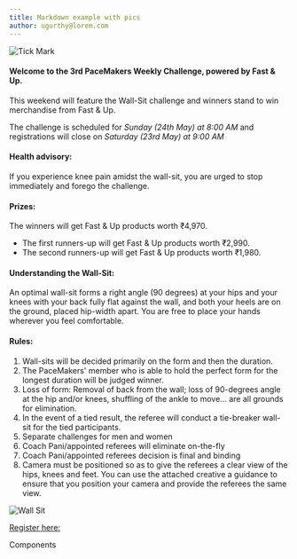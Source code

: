 ```yaml
---
title: Markdown example with pics
author: ugurthy@lorem.com
---
```



![Tick Mark](https://aws1.discourse-cdn.com/business7/uploads/glideapps/original/2X/d/dc4c0530050780e31243a1f14ef1772fd71b8b5b.jpeg)


#### Welcome to the 3rd PaceMakers Weekly Challenge, powered by Fast & Up.

This weekend will feature the Wall-Sit challenge and winners stand to win merchandise from Fast & Up.

The challenge is scheduled for *Sunday (24th May) at 8:00 AM* and registrations will close on *Saturday (23rd May) at 9:00 AM*

#### Health advisory: 
If you experience knee pain amidst the wall-sit, you are urged to stop immediately and forego the challenge.

#### Prizes:
The winners will get Fast & Up products worth ₹4,970.
* The first runners-up will get Fast & Up products worth ₹2,990.
* The second runners-up will get Fast & Up products worth ₹1,980.

#### Understanding the Wall-Sit:
An optimal wall-sit forms a right angle (90 degrees) at your hips and your knees with your back fully flat against the wall, and both your heels are on the ground, placed hip-width apart. You are free to place your hands wherever you feel comfortable.

#### Rules:
1) Wall-sits will be decided primarily on the form and then the duration. 
2) The PaceMakers' member who is able to hold the perfect form for the longest duration will be judged winner. 
3) Loss of form: Removal of back from the wall; loss of 90-degrees angle at the hip and/or knees, shuffling of the ankle to move... are all grounds for elimination.  
4) In the event of a tied result, the referee will conduct a tie-breaker wall-sit for the tied participants.
5) Separate challenges for men and women
6) Coach Pani/appointed referees will eliminate on-the-fly
7) Coach Pani/appointed referees decision is final and binding
8) Camera must be positioned so as to give the referees a clear view of the hips, knees and feet. You can use the attached creative a guidance to ensure that you position your camera and provide the referees the same view.

![Wall Sit](https://storage.googleapis.com/glide-prod.appspot.com/uploads-v2/U2yWT7ungV7kLdQ9JDgw/pub/A7yDe8E0TOo13bxDPDcu.jpeg)

[Register here:](https://docs.google.com/forms/d/e/1FAIpQLSemN2uCLoGRlZYuPPjfZ_IufugKjM4LFRhv3erMtZB-Av7kNg/viewform)


Components
